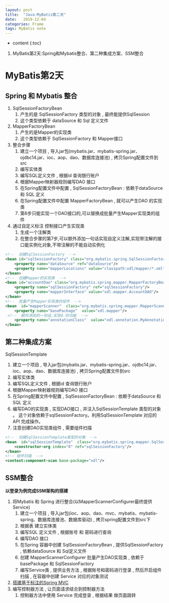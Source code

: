 ```yaml
---
layout: post
title:  "Java-MyBatis第二天"
date:   2019-12-04
categories: Frame
tags: MyBatis note
---
```


* content
{:toc}

1. MyBatis第2天:Spring和Mybatis整合、第二种集成方案、SSM整合










# MyBatis第2天
## Spring 和 Mybatis 整合 
1. SqlSessionFactoryBean  
    1. 产生的是 SqlSessionFactory 类型的对象 , 最终能提供SqlSession
    2. 这个类型依赖于 dataSource 和 Sql 定义文件 
2. MapperFactoryBean 
    1. 产生的是Mapper的实现类
    2. 这个类型依赖于 SqlSessionFactory 和 Mapper接口    
3. 整合步骤
    1. 建立一个项目 , 导入jar包(mybatis.jar、mybatis-spring.jar、ojdbc14.jar、ioc、aop、dao、数据库连接池) , 拷贝Spring配置文件到src 
    2. 编写实体类
    3. 编写SQL定义文件 , 根据id 查询银行账户 
    4. 根据Mapper映射器规则编写DAO 接口
    5. 在Spring配置文件中配置 , SqlSessionFactoryBean : 依赖于dataSource 和 SQL 定义
    6. 在Spring配置文件中配置 MapperFactoryBean , 就可以产生DAO 的实现类
    7. 第6步只能实现一个DAO接口的,可以替换成批量产生Mapper实现类的组件
4. 通过自定义标注 控制接口产生实现类   
    1. 生成一个注解类
    2. 在整合步骤的第7步,可以额外添加一句话实现自定义注解,实现带注解的接口能实例化对象,不带注解的不能自动实例化 

```xml
<!--  创建SqlSessionFactory  -->
<bean id="sqlSessionFactory" class="org.mybatis.spring.SqlSessionFactoryBean">
    <property name="dataSource" ref="dataSource"/>
    <property name="mapperLocations" value="classpath:xdl/mapper/*.xml"/>
</bean>
<!--  创建Mapper的实现类  -->
<bean id="accountDao" class="org.mybatis.spring.mapper.MapperFactoryBean">
    <property name="sqlSessionFactory" ref="sqlSessionFactory"/>
    <property name="mapperInterface" value="xdl.mapper.AccountDAO"/>
</bean>
<!--  批量产生Mapper实现类的组件  -->
<bean  id="mapperScanner"  class="org.mybatis.spring.mapper.MapperScannerConfigurer">
    <property name="basePackage"  value="xdl.mapper"/>
 <!--  额外添加的一句话,实现4.的功能  -->
    <property name="annotationClass"  value="xdl.annotation.MyAnnotation"/>
</bean>
```     

## 第二种集成方案 
SqlSessionTemplate     
1. 建立一个项目 , 导入jar包(mybatis.jar、mybatis-spring.jar、ojdbc14.jar、ioc、aop、dao、数据库连接池) , 拷贝Spring配置文件到src 
2. 编写实体类
3. 编写SQL定义文件 , 根据id 查询银行账户 
4. 根据Mapper映射器规则编写DAO 接口
5. 在Spring配置文件中配置 , SqlSessionFactoryBean : 依赖于dataSource 和 SQL 定义
6. 编写DAO的实现类 , 实现DAO接口 , 并注入SqlSessionTemplate 类型的对象 。 这个对象依赖于sqlSessionFactory。利用SqlSessionTemplate 对应的API 完成操作。
7. 注意创建DAO实现类组件 , 需要组件扫描 

```xml
<!--  创建SqlSessionTemplate类型的对象  -->
<bean  id="sqlSessionTemplate"  class="org.mybatis.spring.mapper.SqlSessionTemplate">
    <constructor-org index="0" ref="sqlSessionFactory"/>
</bean>
<!-- 组件扫描  -->
<context:component-scan base-package="xdl"/>
```

## SSM整合
**以登录为例完成SSM架构的搭建** 
1. 将Mybatis 和 Spring 进行整合(以MapperScannerConfigurer最终提供Service)
    1. 建立一个项目 , 导入jar包(ioc、aop、dao、mvc、mybatis、mybatis-spring、数据库连接池、数据库驱动) , 拷贝spring配置文件到src下  
    2. 根据表 建立实体类 
    3. 编写SQL 定义文件 , 根据账号 和 密码进行查询 
    4. 编写DAO 接口 
    5. 在Spring 容器中创建 SqlSessionFactoryBean , 提供SqlSessionFactory , 依赖dataSource 和 Sql定义文件 
    6. 创建 MapperScannerConfigurer 批量产生DAO实现类 , 依赖于basePackage 和 SqlSessionFactory
    7. 编写Service类 , 提供业务方法 , 根据账号和密码进行登录 , 然后开启组件扫描 , 在容器中创建 Service 对应的对象测试 
2. [搭建基于标注的Spring MVC](https://ttk1907.github.io/2019/11/27/xiongdihui-java-Spring-three/#spring-mvc-%E7%9A%84%E7%BC%96%E7%A8%8B%E6%AD%A5%E9%AA%A42)
3. 编写控制器方法 , 让页面请求结合到控制器方法  
    1. 控制器方法中使用 Service 完成登录 , 根据结果 做页面跳转 





















